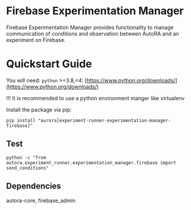 # Firebase Experimentation Manager

Firebase Experimentation Manager provides functionality to manage communication of conditions and observation between AutoRA and an experiment on Firebase.

# Quickstart Guide

You will need:
`python` >=3.8,<4: [https://www.python.org/downloads/](https://www.python.org/downloads/)

!!! It is recommended to use a python environment manger like virtualenv

Install the package via pip:

```shell
pip install "aurora[experiment-runner-experimentation-manager-firebase]"
```

## Test
```shell
python -c "from autora.experiment_runner.experimentation_manager.firebase import send_conditions"
```


## Dependencies

autora-core, firebase_admin